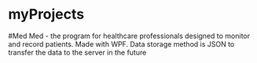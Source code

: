 # myProjects
#Med
Med - the program for healthcare professionals designed to monitor and record patients. Made with WPF. Data storage method is JSON to transfer the data to the server in the future
